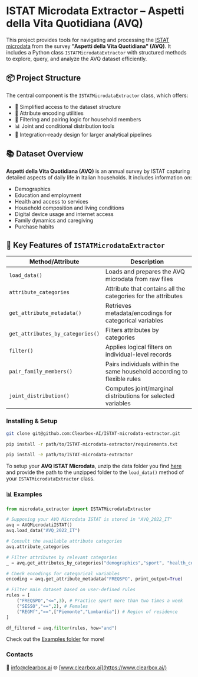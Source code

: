 # ISTAT Microdata Extractor – Aspetti della Vita Quotidiana (AVQ)

This project provides tools for navigating and processing the [ISTAT microdata](https://www.istat.it/microdati/aspetti-della-vita-quotidiana/) from the survey **"Aspetti della Vita Quotidiana" (AVQ)**. It includes a Python class `ISTATMicrodataExtractor` with structured methods to explore, query, and analyze the AVQ dataset efficiently.

## 📦 Project Structure

The central component is the `ISTATMicrodataExtractor` class, which offers:

- 🚀 Simplified access to the dataset structure
- 🧠 Attribute encoding utilities
- 🔎 Filtering and pairing logic for household members
- 📊 Joint and conditional distribution tools
- 📁 Integration-ready design for larger analytical pipelines

## 📚 Dataset Overview

**Aspetti della Vita Quotidiana (AVQ)** is an annual survey by ISTAT capturing detailed aspects of daily life in Italian households. It includes information on:

- Demographics
- Education and employment
- Health and access to services
- Household composition and living conditions
- Digital device usage and internet access
- Family dynamics and caregiving
- Purchase habits

## 🧩 Key Features of `ISTATMicrodataExtractor`

| Method/Attribute                | Description                                                                |
|---------------------------------|----------------------------------------------------------------------------|
| `load_data()`                   | Loads and prepares the AVQ microdata from raw files                        |
| `attribute_categories`          | Attribute that contains all the categories for the attributes              |
| `get_attribute_metadata()`      | Retrieves metadata/encodings for categorical variables                     |
| `get_attributes_by_categories()`| Filters attributes by categories                                           |
| `filter()`                      | Applies logical filters on individual-level records                        |
| `pair_family_members()`         | Pairs individuals within the same household according to flexible rules    |
| `joint_distribution()`          | Computes joint/marginal distributions for selected variables               |


### Installing & Setup

```bash
git clone git@github.com:Clearbox-AI/ISTAT-microdata-extractor.git

pip install -r path/to/ISTAT-microdata-extractor/requirements.txt

pip install -e path/to/ISTAT-microdata-extractor
```

To setup your **AVQ ISTAT Microdata**, unzip the data folder you find [here](https://github.com/Clearbox-AI/ISTAT-microdata-extractor/tree/main/data) and provide the path to the unzipped folder to the `load_data()` method of your `ISTATMicrodataExtractor` class.

### 📊 Examples
```python
from microdata_extractor import ISTATMicrodataExtractor

# Supposing your AVQ Microdata ISTAT is stored in "AVQ_2022_IT"
avq = AVQMicrodatiISTAT()
avq.load_data("AVQ_2022_IT")

# Consult the available attribute categories 
avq.attribute_categories

# Filter attributes by relevant categories
_ = avq.get_attributes_by_categories("demographics","sport", "health_conditions", condition="or")

# Check encodings for categorical variables
encoding = avq.get_attribute_metadata("FREQSPO", print_output=True)

# Filter main dataset based on user-defined rules
rules = [
    ("FREQSPO","<=",3), # Practice sport more than two times a week
    ("SESSO","==",2), # Females
    ("REGMf","==",["Piemonte","Lombardia"]) # Region of residence
]

df_filtered = avq.filter(rules, how="and")
```

Check out the [Examples folder](https://github.com/Clearbox-AI/ISTAT-microdata-extractor/tree/main/Examples) for more!

### Contacts

📧 info@clearbox.ai
🌐 [www.clearbox.ai](https://www.clearbox.ai/)